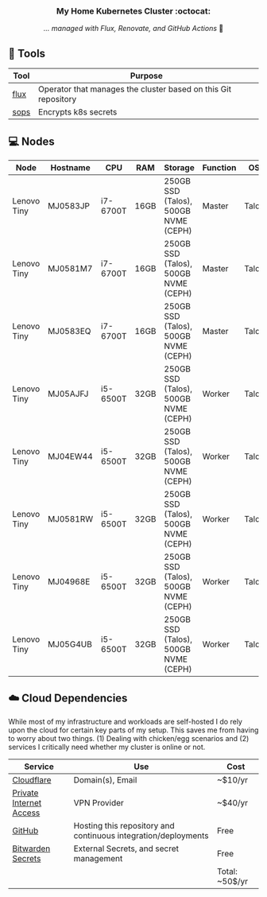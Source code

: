 <div align="center">

### My Home Kubernetes Cluster :octocat:

_... managed with Flux, Renovate, and GitHub Actions_ 🤖

</div>

## 🔧 Tools

| Tool                                             | Purpose                                                            |
|--------------------------------------------------|--------------------------------------------------------------------|
| [flux](https://toolkit.fluxcd.io/)               | Operator that manages the cluster based on this Git repository     |
| [sops](https://github.com/mozilla/sops)          | Encrypts k8s secrets                                               |


## 💻 Nodes
| Node        | Hostname | CPU      | RAM  | Storage                              | Function | OS    |
|-------------|----------|----------|------|--------------------------------------|----------|-------|
| Lenovo Tiny | MJ0583JP | i7-6700T | 16GB | 250GB SSD (Talos), 500GB NVME (CEPH) | Master   | Talos |
| Lenovo Tiny | MJ0581M7 | i7-6700T | 16GB | 250GB SSD (Talos), 500GB NVME (CEPH) | Master   | Talos |
| Lenovo Tiny | MJ0583EQ | i7-6700T | 16GB | 250GB SSD (Talos), 500GB NVME (CEPH) | Master   | Talos |
| Lenovo Tiny | MJ05AJFJ | i5-6500T | 32GB | 250GB SSD (Talos), 500GB NVME (CEPH) | Worker   | Talos |
| Lenovo Tiny | MJ04EW44 | i5-6500T | 32GB | 250GB SSD (Talos), 500GB NVME (CEPH) | Worker   | Talos |
| Lenovo Tiny | MJ0581RW | i5-6500T | 32GB | 250GB SSD (Talos), 500GB NVME (CEPH) | Worker   | Talos |
| Lenovo Tiny | MJ04968E | i5-6500T | 32GB | 250GB SSD (Talos), 500GB NVME (CEPH) | Worker   | Talos |
| Lenovo Tiny | MJ05G4UB | i5-6500T | 32GB | 250GB SSD (Talos), 500GB NVME (CEPH) | Worker   | Talos |

## ☁️ Cloud Dependencies

While most of my infrastructure and workloads are self-hosted I do rely upon the cloud for certain key parts of my setup. This saves me from having to worry about two things. (1) Dealing with chicken/egg scenarios and (2) services I critically need whether my cluster is online or not.

| Service                                                               | Use                                                               | Cost                |
|-----------------------------------------------------------------------|-------------------------------------------------------------------|---------------------|
| [Cloudflare](https://www.cloudflare.com/)                             | Domain(s), Email                                                  | ~$10/yr             |
| [Private Internet Access](https://www.privateinternetaccess.com/)     | VPN Provider                                                      | ~$40/yr             |
| [GitHub](https://github.com/)                                         | Hosting this repository and continuous integration/deployments    | Free                |
| [Bitwarden Secrets](https://bitwarden.com/products/secrets-manager/)  | External Secrets, and secret management                           | Free                |
|                                                                       |                                                                   | Total: ~50$/yr      |
